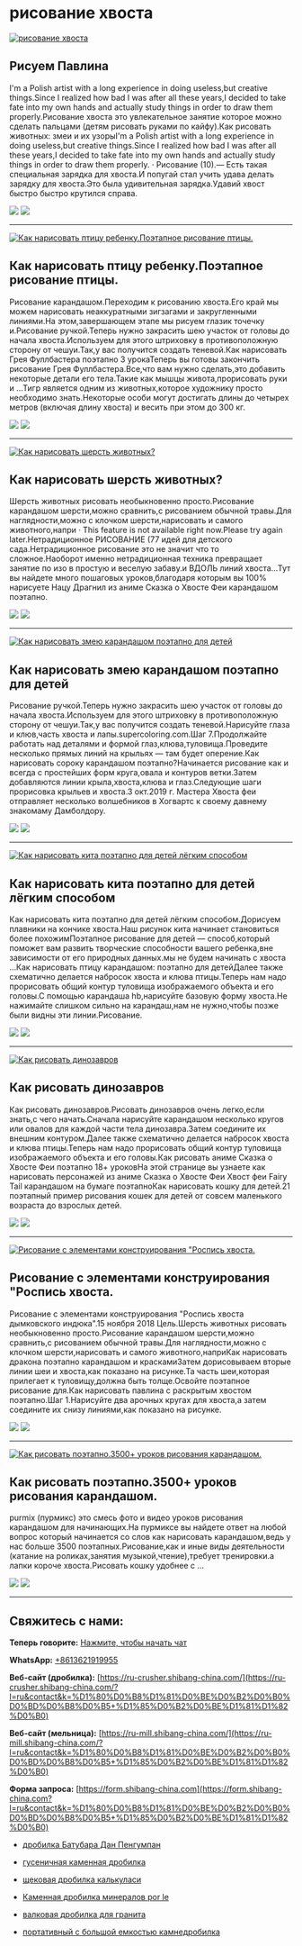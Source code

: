 # рисование хвоста

<a href="https://swt.shibang-china.com/?l=ru&img&k=%D1%80%D0%B8%D1%81%D0%BE%D0%B2%D0%B0%D0%BD%D0%B8%D0%B5+%D1%85%D0%B2%D0%BE%D1%81%D1%82%D0%B0" target="_blank">![рисование хвоста](http://static.shibang-china.com/all-800x300/1287.jpg)</a>

## Рисуем Павлина
I'm a Polish artist with a long experience in doing useless,but creative things.Since I realized how bad I was after all these years,I decided to take fate into my own hands and actually study things in order to draw them properly.Рисование хвоста это увлекательное занятие которое можно сделать пальцами (детям рисовать руками по кайфу).Как рисовать животных: змеи и их узорыI'm a Polish artist with a long experience in doing useless,but creative things.Since I realized how bad I was after all these years,I decided to take fate into my own hands and actually study things in order to draw them properly.&nbsp;&#0183;&#32;Рисование (10).— Есть такая специальная зарядка для хвоста.И попугай стал учить удава делать зарядку для хвоста.Это была удивительная зарядка.Удавий хвост быстро быстро крутился справа.


<a href="https://whatsapp.shibangsoft.com/WhatsApp.php" target="_blank" title="WhatsApp">![](http://static.shibang-china.com/icon/whatsapp.png)</a> <a href="https://swt.shibang-china.com/?l=ru&icon&k=%D1%80%D0%B8%D1%81%D0%BE%D0%B2%D0%B0%D0%BD%D0%B8%D0%B5+%D1%85%D0%B2%D0%BE%D1%81%D1%82%D0%B0" target="_blank">![](http://static.shibang-china.com/icon/chat-ru.png)</a>

---

<a href="https://swt.shibang-china.com/?l=ru&img&k=%D1%80%D0%B8%D1%81%D0%BE%D0%B2%D0%B0%D0%BD%D0%B8%D0%B5+%D1%85%D0%B2%D0%BE%D1%81%D1%82%D0%B0" target="_blank">![Как нарисовать птицу ребенку.Поэтапное рисование птицы.](http://static.shibang-china.com/all-800x300/257.jpg)</a>

## Как нарисовать птицу ребенку.Поэтапное рисование птицы.
Рисование карандашом.Переходим к рисованию хвоста.Его край мы можем нарисовать неаккуратными зигзагами и закругленными линиями.На этом,завершающем этапе мы рисуем глазик точечку и.Рисование ручкой.Теперь нужно закрасить шею участок от головы до начала хвоста.Используем для этого штриховку в противоположную сторону от чешуи.Так,у вас получится создать теневой.Как нарисовать Грея Фуллбастера поэтапно 3 урокаТеперь вы готовы закончить рисование Грея Фуллбастера.Все,что вам нужно сделать,это добавить некоторые детали его тела.Такие как мышцы живота,прорисовать руки и …Тигр является одним из животных,которое художнику просто необходимо знать.Некоторые особи могут достигать длины до четырех метров (включая длину хвоста) и весить при этом до 300 кг.


<a href="https://whatsapp.shibangsoft.com/WhatsApp.php" target="_blank" title="WhatsApp">![](http://static.shibang-china.com/icon/whatsapp.png)</a> <a href="https://swt.shibang-china.com/?l=ru&icon&k=%D1%80%D0%B8%D1%81%D0%BE%D0%B2%D0%B0%D0%BD%D0%B8%D0%B5+%D1%85%D0%B2%D0%BE%D1%81%D1%82%D0%B0" target="_blank">![](http://static.shibang-china.com/icon/chat-ru.png)</a>

---

<a href="https://swt.shibang-china.com/?l=ru&img&k=%D1%80%D0%B8%D1%81%D0%BE%D0%B2%D0%B0%D0%BD%D0%B8%D0%B5+%D1%85%D0%B2%D0%BE%D1%81%D1%82%D0%B0" target="_blank">![Как нарисовать шерсть животных?](http://static.shibang-china.com/all-800x300/464.jpg)</a>

## Как нарисовать шерсть животных?
Шерсть животных рисовать необыкновенно просто.Рисование карандашом шерсти,можно сравнить,с рисованием обычной травы.Для наглядности,можно с клочком шерсти,нарисовать и самого животного,напри&nbsp;&#0183;&#32;This feature is not available right now.Please try again later.Нетрадиционное РИСОВАНИЕ (77 идей для детского сада.Нетрадиционное рисование это не значит что то сложное.Наоборот именно нетрадиционная техника превращает занятие по изо в простую и веселую забаву.и ВДОЛЬ линий хвоста…Тут вы найдете много пошаговых уроков,благодаря которым вы 100% нарисуете Нацу Драгнил из аниме Сказка о Хвосте Феи карандашом поэтапно.


<a href="https://whatsapp.shibangsoft.com/WhatsApp.php" target="_blank" title="WhatsApp">![](http://static.shibang-china.com/icon/whatsapp.png)</a> <a href="https://swt.shibang-china.com/?l=ru&icon&k=%D1%80%D0%B8%D1%81%D0%BE%D0%B2%D0%B0%D0%BD%D0%B8%D0%B5+%D1%85%D0%B2%D0%BE%D1%81%D1%82%D0%B0" target="_blank">![](http://static.shibang-china.com/icon/chat-ru.png)</a>

---

<a href="https://swt.shibang-china.com/?l=ru&img&k=%D1%80%D0%B8%D1%81%D0%BE%D0%B2%D0%B0%D0%BD%D0%B8%D0%B5+%D1%85%D0%B2%D0%BE%D1%81%D1%82%D0%B0" target="_blank">![Как нарисовать змею карандашом поэтапно для детей](http://static.shibang-china.com/all-800x300/1103.jpg)</a>

## Как нарисовать змею карандашом поэтапно для детей
Рисование ручкой.Теперь нужно закрасить шею участок от головы до начала хвоста.Используем для этого штриховку в противоположную сторону от чешуи.Так,у вас получится создать теневой.Нарисуйте глаза и клюв,часть хвоста и лапы.supercoloring.com.Шаг 7.Продолжайте работать над деталями и формой глаз,клюва,туловища.Проведите несколько прямых линий на крыльях — там будет оперение.Как нарисовать сороку карандашом поэтапно?Начинается рисование как и всегда с простейших форм круга,овала и контуров ветки.Затем добавляются линии крыла,хвоста,клюва и глаз.Следующие шаги прорисовка крыльев и хвоста.3 окт.2019 г. Мастера Хвоста феи отправляет несколько волшебников в Хогвартс к своему давнему знакомаму Дамболдору.


<a href="https://whatsapp.shibangsoft.com/WhatsApp.php" target="_blank" title="WhatsApp">![](http://static.shibang-china.com/icon/whatsapp.png)</a> <a href="https://swt.shibang-china.com/?l=ru&icon&k=%D1%80%D0%B8%D1%81%D0%BE%D0%B2%D0%B0%D0%BD%D0%B8%D0%B5+%D1%85%D0%B2%D0%BE%D1%81%D1%82%D0%B0" target="_blank">![](http://static.shibang-china.com/icon/chat-ru.png)</a>

---

<a href="https://swt.shibang-china.com/?l=ru&img&k=%D1%80%D0%B8%D1%81%D0%BE%D0%B2%D0%B0%D0%BD%D0%B8%D0%B5+%D1%85%D0%B2%D0%BE%D1%81%D1%82%D0%B0" target="_blank">![Как нарисовать кита поэтапно для детей лёгким способом](http://static.shibang-china.com/all-800x300/514.jpg)</a>

## Как нарисовать кита поэтапно для детей лёгким способом
Как нарисовать кита поэтапно для детей лёгким способом.Дорисуем плавники на кончике хвоста.Наш рисунок кита начинает становиться более похожимПоэтапное рисование для детей — способ,который поможет вам развить творческие способности вашего ребенка,вне зависимости от его природных данных.мы не будем начинать с хвоста …Как нарисовать птицу карандашом: поэтапно для детейДалее также схематично делается набросок хвоста и клюва птицы.Теперь нам надо прорисовать общий контур туловища изображаемого объекта и его головы.С помощью карандаша hb,нарисуйте базовую форму хвоста.Не нажимайте слишком сильно на карандаш,нам не нужно,чтобы позже были видны эти линии.Рисование.


<a href="https://whatsapp.shibangsoft.com/WhatsApp.php" target="_blank" title="WhatsApp">![](http://static.shibang-china.com/icon/whatsapp.png)</a> <a href="https://swt.shibang-china.com/?l=ru&icon&k=%D1%80%D0%B8%D1%81%D0%BE%D0%B2%D0%B0%D0%BD%D0%B8%D0%B5+%D1%85%D0%B2%D0%BE%D1%81%D1%82%D0%B0" target="_blank">![](http://static.shibang-china.com/icon/chat-ru.png)</a>

---

<a href="https://swt.shibang-china.com/?l=ru&img&k=%D1%80%D0%B8%D1%81%D0%BE%D0%B2%D0%B0%D0%BD%D0%B8%D0%B5+%D1%85%D0%B2%D0%BE%D1%81%D1%82%D0%B0" target="_blank">![Как рисовать динозавров](http://static.shibang-china.com/all-800x300/1494.jpg)</a>

## Как рисовать динозавров
Как рисовать динозавров.Рисовать динозавров очень легко,если знать,с чего начать.Сначала нарисуйте карандашом несколько кругов или овалов для каждой части тела динозавра.Затем соедините их внешним контуром.Далее также схематично делается набросок хвоста и клюва птицы.Теперь нам надо прорисовать общий контур туловища изображаемого объекта и его головы.Как рисовать аниме Сказка о Хвосте Феи поэтапно 18+ уроковНа этой странице вы узнаете как нарисовать персонажей из аниме Сказка о Хвосте Феи Хвост феи Fairy Tail карандашом на бумаге поэтапноКак нарисовать кошку для детей.21 поэтапный пример рисования кошек для детей от совсем маленького возраста до взрослых детей.


<a href="https://whatsapp.shibangsoft.com/WhatsApp.php" target="_blank" title="WhatsApp">![](http://static.shibang-china.com/icon/whatsapp.png)</a> <a href="https://swt.shibang-china.com/?l=ru&icon&k=%D1%80%D0%B8%D1%81%D0%BE%D0%B2%D0%B0%D0%BD%D0%B8%D0%B5+%D1%85%D0%B2%D0%BE%D1%81%D1%82%D0%B0" target="_blank">![](http://static.shibang-china.com/icon/chat-ru.png)</a>

---

<a href="https://swt.shibang-china.com/?l=ru&img&k=%D1%80%D0%B8%D1%81%D0%BE%D0%B2%D0%B0%D0%BD%D0%B8%D0%B5+%D1%85%D0%B2%D0%BE%D1%81%D1%82%D0%B0" target="_blank">![Рисование с элементами конструирования &quot;Роспись хвоста.](http://static.shibang-china.com/all-800x300/1019.jpg)</a>

## Рисование с элементами конструирования &quot;Роспись хвоста.
Рисование с элементами конструирования &quot;Роспись хвоста дымковского индюка&quot;.15 ноября 2018 Цель.Шерсть животных рисовать необыкновенно просто.Рисование карандашом шерсти,можно сравнить,с рисованием обычной травы.Для наглядности,можно с клочком шерсти,нарисовать и самого животного,наприКак нарисовать дракона поэтапно карандашом и краскамиЗатем дорисовываем вторые линии шеи и хвоста,как показано на рисунке.Та часть шеи,которая прилегает к туловищу,должна быть толще.Освойте поэтапное рисование для.Как нарисовать павлина с раскрытым хвостом поэтапно.Шаг 1.Нарисуйте два арочных кругах для хвоста,а затем соедините их снизу линиями,как показано на рисунке.


<a href="https://whatsapp.shibangsoft.com/WhatsApp.php" target="_blank" title="WhatsApp">![](http://static.shibang-china.com/icon/whatsapp.png)</a> <a href="https://swt.shibang-china.com/?l=ru&icon&k=%D1%80%D0%B8%D1%81%D0%BE%D0%B2%D0%B0%D0%BD%D0%B8%D0%B5+%D1%85%D0%B2%D0%BE%D1%81%D1%82%D0%B0" target="_blank">![](http://static.shibang-china.com/icon/chat-ru.png)</a>

---

<a href="https://swt.shibang-china.com/?l=ru&img&k=%D1%80%D0%B8%D1%81%D0%BE%D0%B2%D0%B0%D0%BD%D0%B8%D0%B5+%D1%85%D0%B2%D0%BE%D1%81%D1%82%D0%B0" target="_blank">![Как рисовать поэтапно.3500+ уроков рисования карандашом.](http://static.shibang-china.com/all-800x300/66.jpg)</a>

## Как рисовать поэтапно.3500+ уроков рисования карандашом.
purmix (пурмикс) это смесь фото и видео уроков рисования карандашом для начинающих.На пурмиксе вы найдете ответ на любой вопрос который начинается со слов как нарисовать карандашом,ведь у нас больше 3500 поэтапных.Рисование,как и иные виды деятельности (катание на роликах,занятия музыкой,чтение),требует тренировки.а лапки короче хвоста.Рисовать кошку удобнее с …

<a href="https://whatsapp.shibangsoft.com/WhatsApp.php" target="_blank" title="WhatsApp">![](http://static.shibang-china.com/icon/whatsapp.png)</a> <a href="https://swt.shibang-china.com/?l=ru&icon&k=%D1%80%D0%B8%D1%81%D0%BE%D0%B2%D0%B0%D0%BD%D0%B8%D0%B5+%D1%85%D0%B2%D0%BE%D1%81%D1%82%D0%B0" target="_blank">![](http://static.shibang-china.com/icon/chat-ru.png)</a>

---
## Свяжитесь с нами:

**Теперь говорите:** [Нажмите, чтобы начать чат](https://swt.shibang-china.com?l=ru&contact&k=%D1%80%D0%B8%D1%81%D0%BE%D0%B2%D0%B0%D0%BD%D0%B8%D0%B5+%D1%85%D0%B2%D0%BE%D1%81%D1%82%D0%B0)

**WhatsApp:**  [+8613621919955](https://whatsapp.shibangsoft.com/WhatsApp.php)

**Веб-сайт (дробилка):** [https://ru-crusher.shibang-china.com/](https://ru-crusher.shibang-china.com/?l=ru&contact&k=%D1%80%D0%B8%D1%81%D0%BE%D0%B2%D0%B0%D0%BD%D0%B8%D0%B5+%D1%85%D0%B2%D0%BE%D1%81%D1%82%D0%B0)

**Веб-сайт (мельница):** [https://ru-mill.shibang-china.com/](https://ru-mill.shibang-china.com/?l=ru&contact&k=%D1%80%D0%B8%D1%81%D0%BE%D0%B2%D0%B0%D0%BD%D0%B8%D0%B5+%D1%85%D0%B2%D0%BE%D1%81%D1%82%D0%B0)

**Форма запроса:** [https://form.shibang-china.com](https://form.shibang-china.com?l=ru&contact&k=%D1%80%D0%B8%D1%81%D0%BE%D0%B2%D0%B0%D0%BD%D0%B8%D0%B5+%D1%85%D0%B2%D0%BE%D1%81%D1%82%D0%B0)

* [дробилка Батубара Дан Пенгумпан](../121/%D0%B4%D1%80%D0%BE%D0%B1%D0%B8%D0%BB%D0%BA%D0%B0%20%D0%91%D0%B0%D1%82%D1%83%D0%B1%D0%B0%D1%80%D0%B0%20%D0%94%D0%B0%D0%BD%20%D0%9F%D0%B5%D0%BD%D0%B3%D1%83%D0%BC%D0%BF%D0%B0%D0%BD.md)

* [гусеничная каменная дробилка](../122/%D0%B3%D1%83%D1%81%D0%B5%D0%BD%D0%B8%D1%87%D0%BD%D0%B0%D1%8F%20%D0%BA%D0%B0%D0%BC%D0%B5%D0%BD%D0%BD%D0%B0%D1%8F%20%D0%B4%D1%80%D0%BE%D0%B1%D0%B8%D0%BB%D0%BA%D0%B0.md)

* [щековая дробилка калькуласи](../125/%D1%89%D0%B5%D0%BA%D0%BE%D0%B2%D0%B0%D1%8F%20%D0%B4%D1%80%D0%BE%D0%B1%D0%B8%D0%BB%D0%BA%D0%B0%20%D0%BA%D0%B0%D0%BB%D1%8C%D0%BA%D1%83%D0%BB%D0%B0%D1%81%D0%B8.md)

* [Каменная дробилка минералов por le](../121/%D0%9A%D0%B0%D0%BC%D0%B5%D0%BD%D0%BD%D0%B0%D1%8F%20%D0%B4%D1%80%D0%BE%D0%B1%D0%B8%D0%BB%D0%BA%D0%B0%20%D0%BC%D0%B8%D0%BD%D0%B5%D1%80%D0%B0%D0%BB%D0%BE%D0%B2%20por%20le.md)

* [валковая дробилка для гранита](../121/%D0%B2%D0%B0%D0%BB%D0%BA%D0%BE%D0%B2%D0%B0%D1%8F%20%D0%B4%D1%80%D0%BE%D0%B1%D0%B8%D0%BB%D0%BA%D0%B0%20%D0%B4%D0%BB%D1%8F%20%D0%B3%D1%80%D0%B0%D0%BD%D0%B8%D1%82%D0%B0.md)

* [портативный с большой емкостью камнедробилка](../125/%D0%BF%D0%BE%D1%80%D1%82%D0%B0%D1%82%D0%B8%D0%B2%D0%BD%D1%8B%D0%B9%20%D1%81%20%D0%B1%D0%BE%D0%BB%D1%8C%D1%88%D0%BE%D0%B9%20%D0%B5%D0%BC%D0%BA%D0%BE%D1%81%D1%82%D1%8C%D1%8E%20%D0%BA%D0%B0%D0%BC%D0%BD%D0%B5%D0%B4%D1%80%D0%BE%D0%B1%D0%B8%D0%BB%D0%BA%D0%B0.md)